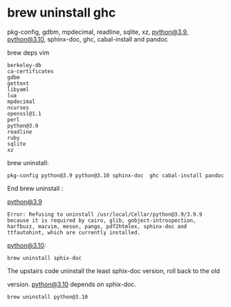 # brew uninstall ghc

pkg-config, gdbm, mpdecimal, readline, sqlite, xz, python@3.9, python@3.10, sphinx-doc, ghc, cabal-install and pandoc

brew deps vim

    berkeley-db
    ca-certificates
    gdbm
    gettext
    libyaml
    lua
    mpdecimal
    ncurses
    openssl@1.1
    perl
    python@3.9
    readline
    ruby
    sqlite
    xz
brew uninstall:

    pkg-config python@3.9 python@3.10 sphinx-doc  ghc cabal-install pandoc

End brew uninstall :

python@3.9

    Error: Refusing to uninstall /usr/local/Cellar/python@3.9/3.9.9
    because it is required by cairo, glib, gobject-introspection, harfbuzz, macvim, meson, pango, pdf2htmlex, sphinx-doc and ttfautohint, which are currently installed.

python@3.10:

    brew uninstall sphix-doc

The upstairs code uninstall the least sphix-doc version, roll back to the old

version. python@3.10 depends on sphix-doc.

    brew uninstall python@3.10
